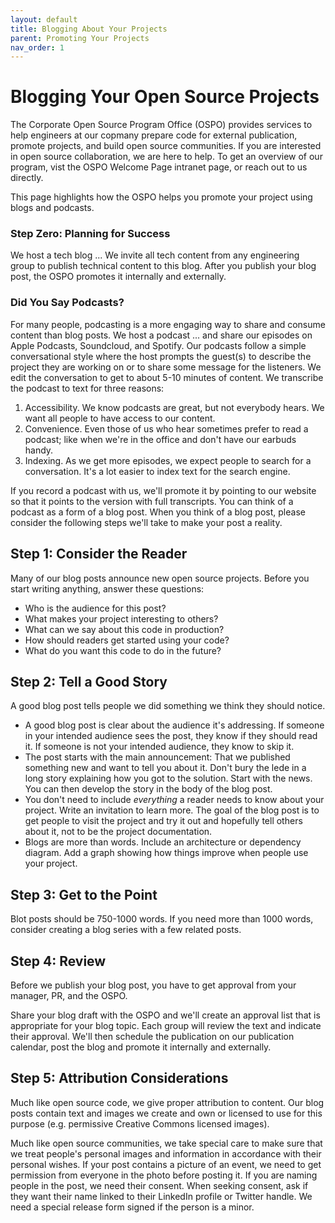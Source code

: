 ```yaml
---
layout: default
title: Blogging About Your Projects
parent: Promoting Your Projects
nav_order: 1
---
```


# Blogging Your Open Source Projects

The Corporate Open Source Program Office (OSPO) provides services to help engineers at our copmany prepare code for external publication, promote projects, and build open source communities. If you are interested in open source collaboration, we are here to help. To get an overview of our program, vist the OSPO Welcome Page intranet page, or reach out to us directly.

This page highlights how the OSPO helps you promote your project using blogs and podcasts.

### Step Zero: Planning for Success

We host a tech blog ... We invite all tech content from any engineering group to publish technical content to this blog. After you publish your blog post, the OSPO promotes it internally and externally.

### Did You Say Podcasts?

For many people, podcasting is a more engaging way to share and consume content than blog posts. We host a podcast ... and share our episodes on Apple Podcasts, Soundcloud, and Spotify. Our podcasts follow a simple conversational style where the host prompts the guest(s) to describe the project they are working on or to share some message for the listeners. We edit the conversation to get to about 5-10 minutes of content. We transcribe the podcast to text for three reasons:

1. Accessibility. We know podcasts are great, but not everybody hears. We want all people to have access to our content. 
1. Convenience. Even those of us who hear sometimes prefer to read a podcast; like when we're in the office and don't have our earbuds handy.
1. Indexing. As we get more episodes, we expect people to search for a conversation. It's a lot easier to index text for the search engine. 

If you record a podcast with us, we'll promote it by pointing to our website so that it points to the version with full transcripts. You can think of a podcast as a form of a blog post. When you think of a blog post, please consider the following steps we'll take to make your post a reality.

## Step 1: Consider the Reader

Many of our blog posts announce new open source projects. Before you start writing anything, answer these questions:

 - Who is the audience for this post?
 - What makes your project interesting to others?
 - What can we say about this code in production?
 - How should readers get started using your code?
 - What do you want this code to do in the future?

## Step 2: Tell a Good Story

A good blog post tells people we did something we think they should notice. 

 - A good blog post is clear about the audience it's addressing. If someone in your intended audience sees the post, they know if they should read it. If someone is not your intended audience, they know to skip it.
 - The post starts with the main announcement: That we published something new and want to tell you about it. Don't bury the lede in a long story explaining how you got to the solution. Start with the news. You can then develop the story in the body of the blog post.
 - You don't need to include _everything_ a reader needs to know about your project. Write an invitation to learn more. The goal of the blog post is to get people to visit the project and try it out and hopefully tell others about it, not to be the project documentation.
 - Blogs are more than words. Include an architecture or dependency diagram. Add a graph showing how things improve when people use your project.
 
## Step 3: Get to the Point

Blot posts should be 750-1000 words. If you need more than 1000 words, consider creating a blog series with a few related posts.

## Step 4: Review

Before we publish your blog post, you have to get approval from your manager, PR, and the OSPO.

Share your blog draft with the OSPO and we'll create an approval list that is appropriate for your blog topic. Each group will review the text and indicate their approval. We'll then schedule the publication on our publication calendar, post the blog and promote it internally and externally.

## Step 5: Attribution Considerations

Much like open source code, we give proper attribution to content. Our blog posts contain text and images we create and own or licensed to use for this purpose (e.g. permissive Creative Commons licensed images). 

Much like open source communities, we take special care to make sure that we treat people's personal images and information in accordance with their personal wishes. If your post contains a picture of an event, we need to get permission from everyone in the photo before posting it. If you are naming people in the post, we need their consent. When seeking consent, ask if they want their name linked to their LinkedIn profile or Twitter handle. We need a special release form signed if the person is a minor.

